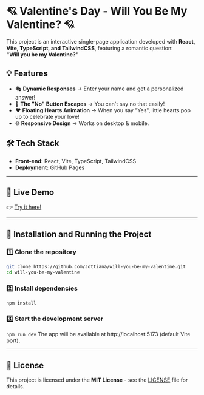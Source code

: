# 💘 Valentine's Day - Will You Be My Valentine? 💘

This project is an interactive single-page application developed with **React, Vite, TypeScript, and TailwindCSS**, featuring a romantic question:  
**"Will you be my Valentine?"**  

## 💡 Features

- 🎭 **Dynamic Responses** → Enter your name and get a personalized answer!  
- 🏃 **The "No" Button Escapes** → You can't say no that easily!  
- ❤️ **Floating Hearts Animation** → When you say "Yes", little hearts pop up to celebrate your love!  
- 🌐 **Responsive Design** → Works on desktop & mobile.   

## 🛠 Tech Stack

- **Front-end:** React, Vite, TypeScript, TailwindCSS  
- **Deployment:** GitHub Pages  

---

## 🔗 Live Demo

👉 [Try it here!](https://jottiana.github.io/will-you-be-my-valentine/)


---

## 🚀 Installation and Running the Project

### 1️⃣ Clone the repository
```bash
git clone https://github.com/Jottiana/will-you-be-my-valentine.git
cd will-you-be-my-valentine
```
### 2️⃣ Install dependencies
`npm install`

### 3️⃣ Start the development server
`npm run dev`
The app will be available at http://localhost:5173 (default Vite port).

---

## 📜 License

This project is licensed under the **MIT License** - see the [LICENSE](LICENSE) file for details.
